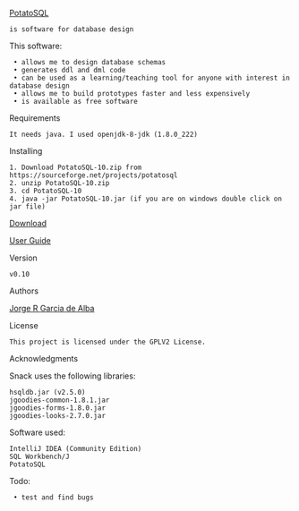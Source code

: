[PotatoSQL](https://x-jrga.github.io/potatosql "PotatoSQL: Software for Database Design")

    is software for database design

This software:

     • allows me to design database schemas
     • generates ddl and dml code
     • can be used as a learning/teaching tool for anyone with interest in database design
     • allows me to build prototypes faster and less expensively    
     • is available as free software
      
Requirements

    It needs java. I used openjdk-8-jdk (1.8.0_222)

Installing

    1. Download PotatoSQL-10.zip from https://sourceforge.net/projects/potatosql
    2. unzip PotatoSQL-10.zip
    3. cd PotatoSQL-10
    4. java -jar PotatoSQL-10.jar (if you are on windows double click on jar file)
    
[Download](https://sourceforge.net/projects/potatosql "PotatoSQL: Software for Database Design")

[User Guide](https://x-jrga.github.io/potatosql "PotatoSQL: Software for Database Design")

Version
 
    v0.10

Authors

[Jorge R Garcia de Alba](https://x-jrga.github.io "Jorge R Garcia de Alba")

License

    This project is licensed under the GPLV2 License.

Acknowledgments

Snack uses the following libraries:

    hsqldb.jar (v2.5.0)
    jgoodies-common-1.8.1.jar
    jgoodies-forms-1.8.0.jar
    jgoodies-looks-2.7.0.jar   

Software used:

    IntelliJ IDEA (Community Edition)
    SQL Workbench/J
    PotatoSQL

Todo:

     • test and find bugs    
